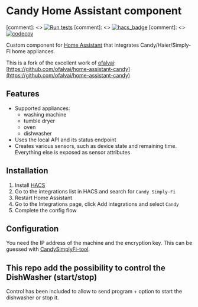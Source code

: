 # Candy Home Assistant component

[comment]: <> [![Run tests](https://github.com/hatoris/home-assistant-candy/actions/workflows/test.yml/badge.svg)](https://github.com/hatoris/home-assistant-candy/actions/workflows/test.yml)
[comment]: <> [![hacs_badge](https://img.shields.io/badge/HACS-Custom-orange.svg)](https://github.com/hacs/integration)
[comment]: <> [![codecov](https://codecov.io/gh/hatoris/home-assistant-candy/branch/main/graph/badge.svg?token=HE0AIQOGAD)](https://codecov.io/gh/hatoris/home-assistant-candy)

Custom component for [Home Assistant](https://homeassistant.io) that integrates Candy/Haier/Simply-Fi home appliances.

This is a fork of the excellent work of [ofalvai](https://github.com/ofalvai): [https://github.com/ofalvai/home-assistant-candy](https://github.com/ofalvai/home-assistant-candy)


## Features
- Supported appliances:
   - washing machine 
   - tumble dryer
   - oven
   - dishwasher
- Uses the local API and its status endpoint
- Creates various sensors, such as device state and remaining time. Everything else is exposed as sensor attributes

## Installation

1. Install [HACS](https://hacs.xyz/)
2. Go to the integrations list in HACS and search for `Candy Simply-Fi`
4. Restart Home Assistant
5. Go to the Integrations page, click Add integrations and select `Candy`
6. Complete the config flow

## Configuration

You need the IP address of the machine and the encryption key. This can be guessed with [CandySimplyFi-tool](https://github.com/MelvinGr/CandySimplyFi-tool).

## This repo add the possibility to control the DishWasher (start/stop)

Control has been included to allow to send program + option to start the dishwasher or stop it. 